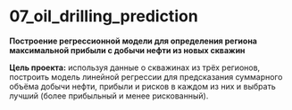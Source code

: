 # 07_oil_drilling_prediction
**Построение регрессионной модели для определения региона максимальной прибыли с добычи нефти из новых скважин**

**Цель проекта:** используя данные о скважинах из трёх регионов, построить модель линейной регрессии для предсказания суммарного объёма добычи нефти, прибыли и рисков в каждом из них и выбрать лучший (более прибыльный и менее рискованный).
